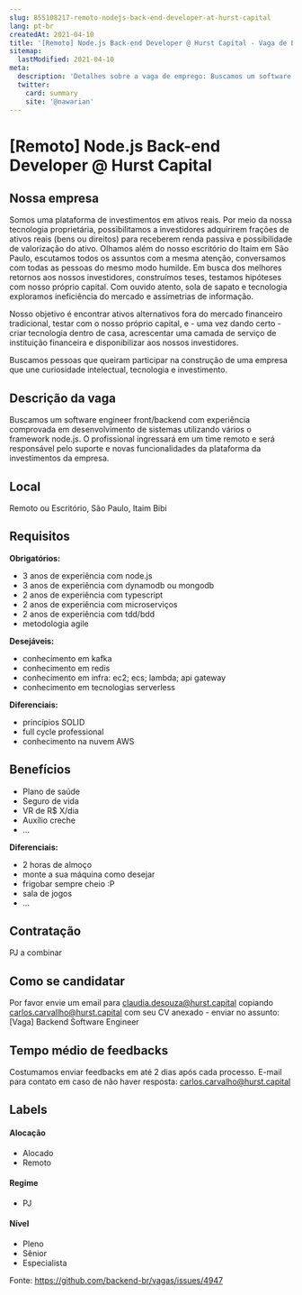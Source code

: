 ```yaml
---
slug: 855108217-remoto-nodejs-back-end-developer-at-hurst-capital
lang: pt-br
createdAt: 2021-04-10
title: '[Remoto] Node.js Back-end Developer @ Hurst Capital - Vaga de Emprego'
sitemap:
  lastModified: 2021-04-10
meta:
  description: 'Detalhes sobre a vaga de emprego: Buscamos um software engineer front/backend com experiência comprovada em desenvolvimento de sistemas utilizando vários o framework node.js. O profissional ingressará em um time remoto e será responsável pelo suporte e novas funcionalidades da plataforma da investimentos da empresa.'
  twitter:
    card: summary
    site: '@nawarian'
---
```


# [Remoto] Node.js Back-end Developer @ Hurst Capital

## Nossa empresa

Somos uma plataforma de investimentos em ativos reais. Por meio da nossa tecnologia proprietária, possibilitamos a investidores adquirirem frações de ativos reais (bens ou direitos) para receberem renda passiva e possibilidade de valorização do ativo. Olhamos além do nosso escritório do Itaim em São Paulo, escutamos todos os assuntos com a mesma atenção, conversamos com todas as pessoas do mesmo modo humilde. Em busca dos melhores retornos aos nossos investidores, construímos teses, testamos hipóteses com nosso próprio capital. Com ouvido atento, sola de sapato e tecnologia exploramos ineficiência do mercado e assimetrias de informação.

Nosso objetivo é encontrar ativos alternativos fora do mercado financeiro tradicional, testar com o nosso próprio capital, e - uma vez dando certo - criar tecnologia dentro de casa, acrescentar uma camada de serviço de instituição financeira e disponibilizar aos nossos investidores.

Buscamos pessoas que queiram participar na construção de uma empresa que une curiosidade intelectual, tecnologia e investimento.

## Descrição da vaga

Buscamos um software engineer front/backend com experiência comprovada em desenvolvimento de sistemas utilizando vários o framework node.js. O profissional ingressará em um time remoto e será responsável pelo suporte e novas funcionalidades da plataforma da investimentos da empresa.

## Local

Remoto ou Escritório, São Paulo, Itaim Bibi

## Requisitos

**Obrigatórios:**
- 3 anos de experiência com node.js
- 3 anos de experiência com dynamodb ou mongodb
- 2 anos de experiência com typescript
- 2 anos de experiência com microserviços
- 2 anos de experiência com tdd/bdd
- metodologia agile

**Desejáveis:**
- conhecimento em kafka
- conhecimento em redis
- conhecimento em infra: ec2; ecs; lambda; api gateway
- conhecimento em tecnologias serverless

**Diferenciais:**
- princípios SOLID
- full cycle professional
- conhecimento na nuvem AWS

## Benefícios

- Plano de saúde
- Seguro de vida
- VR de R$ X/dia
- Auxílio creche
- ...

**Diferenciais:**
- 2 horas de almoço
- monte a sua máquina como desejar
- frigobar sempre cheio :P
- sala de jogos
- ...

## Contratação

PJ a combinar

## Como se candidatar

Por favor envie um email para claudia.desouza@hurst.capital copiando carlos.carvallho@hurst.capital com seu CV anexado - enviar no assunto: [Vaga] Backend Software Engineer

## Tempo médio de feedbacks

Costumamos enviar feedbacks em até 2 dias após cada processo.
E-mail para contato em caso de não haver resposta: carlos.carvalho@hurst.capital

## Labels

#### Alocação
- Alocado
- Remoto

#### Regime
- PJ

#### Nível
- Pleno
- Sênior
- Especialista




Fonte: https://github.com/backend-br/vagas/issues/4947